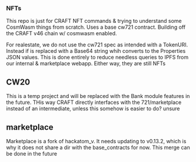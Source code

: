 ### NFTs

This repo is just for CRAFT NFT commands & trying to understand some CosmWasm things from scratch.
Uses a base cw721 contract. Building off the CRAFT v46 chain w/ cosmwasm enabled.


For realestate, we do not use the cw721 spec as intended with a TokenURI.
Instead if is replaced with a Base64 string whih converts to the Properties JSON values.
This is done entirely to reduce needless queries to IPFS from our internal & marketplace webapp.
Either way, they are still NFTs

## CW20
This is a temp project and will be replaced with the Bank module features in the future. THis way CRAFT directly interfaces with the 721/marketplace instead of an intermediate, unless this somehow is easier to do? unsure

## marketplace
Marketplace is a fork of hackatom_v. It needs updating to v0.13.2, which is why it does not share a dir with the base_contracts for now. This merge can be done in the future